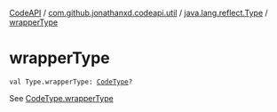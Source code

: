[CodeAPI](../../index.md) / [com.github.jonathanxd.codeapi.util](../index.md) / [java.lang.reflect.Type](index.md) / [wrapperType](.)

# wrapperType

`val Type.wrapperType: `[`CodeType`](../../com.github.jonathanxd.codeapi.type/-code-type/index.md)`?`

See [CodeType.wrapperType](../../com.github.jonathanxd.codeapi.type/-code-type/wrapper-type.md)

